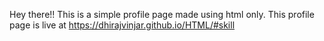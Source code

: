 Hey there!! This is a simple profile page made using html only.
This profile page is live at https://dhirajvinjar.github.io/HTML/#skill
